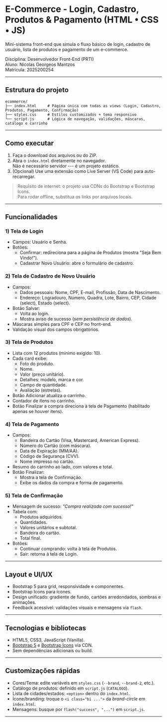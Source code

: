 # E-Commerce - Login, Cadastro, Produtos & Pagamento (HTML • CSS • JS)

Mini-sistema front-end que simula o fluxo básico de login,
cadastro de usuário, lista de produtos e pagamento de um
e-commerce.

Disciplina: Desenvolvedor Front-End (PRTI)\
Aluno: Nícolas Georgeos Mantzos\
Matrícula: 2025200254

------------------------------------------------------------------------

## Estrutura do projeto

    ecommerce/
    ├── index.html     # Página única com todas as views (Login, Cadastro, Produtos, Pagamento, Confirmação)
    ├── styles.css     # Estilos customizados + tema responsivo
    └── script.js      # Lógica de navegação, validações, máscaras, catálogo e carrinho

------------------------------------------------------------------------

## Como executar

1.  Faça o download dos arquivos ou do ZIP.
2.  Abra o `index.html` diretamente no navegador.\
    Não é necessário servidor --- é um projeto estático.
3.  (Opcional) Use uma extensão como Live Server (VS Code) para
    auto-recarregar.

> Requisito de internet: o projeto usa CDNs do Bootstrap e
> Bootstrap Icons.\
> Para rodar offline, substitua os links por arquivos locais.

------------------------------------------------------------------------

## Funcionalidades

### 1) Tela de Login

-   Campos: Usuário e Senha.
-   Botões:
    -   Confirmar: redireciona para a página de Produtos (mostra
        "Seja Bem Vindo!").
    -   Cadastrar Novo Usuário: abre o formulário de cadastro.

### 2) Tela de Cadastro de Novo Usuário

-   Campos:
    -   Dados pessoais: Nome, CPF, E-mail, Profissão, Data de
        Nascimento.
    -   Endereço: Logradouro, Número, Quadra, Lote, Bairro, CEP,
        Cidade (select), Estado (select).
-   Botão Salvar:
    -   Volta ao login.
    -   Mostra aviso de sucesso (*sem persistência de dados*).
-   Máscaras simples para CPF e CEP no front-end.
-   Validação visual dos campos obrigatórios.

### 3) Tela de Produtos

-   Lista com 12 produtos (mínimo exigido: 10).
-   Cada card exibe:
    -   Foto do produto.
    -   Nome.
    -   Valor (preço unitário).
    -   Detalhes: modelo, marca e cor.
    -   Campo de quantidade.
    -   Avaliação (estrelas).
-   Botão Adicionar atualiza o carrinho.
-   Contador de itens no carrinho.
-   Botão Finalizar a compra direciona à tela de Pagamento
    (habilitado apenas se houver itens).

### 4) Tela de Pagamento

-   Campos:
    -   Bandeira do Cartão (Visa, Mastercard, American Express).
    -   Número do Cartão (com máscara).
    -   Data de Expiração (MM/AA).
    -   Código de Segurança (CVV).
    -   Nome impresso no cartão.
-   Resumo do carrinho ao lado, com valores e total.
-   Botão Finalizar:
    -   Mostra a tela de Confirmação.
    -   Exibe os dados da compra e forma de pagamento.

### 5) Tela de Confirmação

-   Mensagem de sucesso: *"Compra realizada com sucesso!"*
-   Tabela com:
    -   Produtos adquiridos.
    -   Quantidades.
    -   Valores unitários e subtotal.
    -   Bandeira do cartão.
    -   Total final.
-   Botões:
    -   Continuar comprando: volta à tela de Produtos.
    -   Sair: retorna à tela de Login.

------------------------------------------------------------------------

## Layout e UI/UX

-   Bootstrap 5 para grid, responsividade e componentes.
-   Bootstrap Icons para ícones.
-   Design unificado: gradiente de fundo, cartões arredondados,
    sombras e animações.
-   Feedback acessível: validações visuais e mensagens via `flash`.

------------------------------------------------------------------------

## Tecnologias e bibliotecas

-   HTML5, CSS3, JavaScript (Vanilla).
-   [Bootstrap 5](https://getbootstrap.com/) e [Bootstrap
    Icons](https://icons.getbootstrap.com/) via CDN.
-   Sem dependências adicionais ou build.

------------------------------------------------------------------------

## Customizações rápidas

-   Cores/Tema: edite variáveis em `styles.css` (`--brand`,
    `--brand-2`, etc.).
-   Catálogo de produtos: definido em `script.js` (`CATALOGO`).
-   Lista de cidades/estados: `<option>` dentro do `index.html`.
-   Ícone/branding: troque o `<i class="bi ...">` da *brand-circle*
    em `index.html`.
-   Mensagens: busque por `flash("success", "...")` em `script.js`.

------------------------------------------------------------------------
